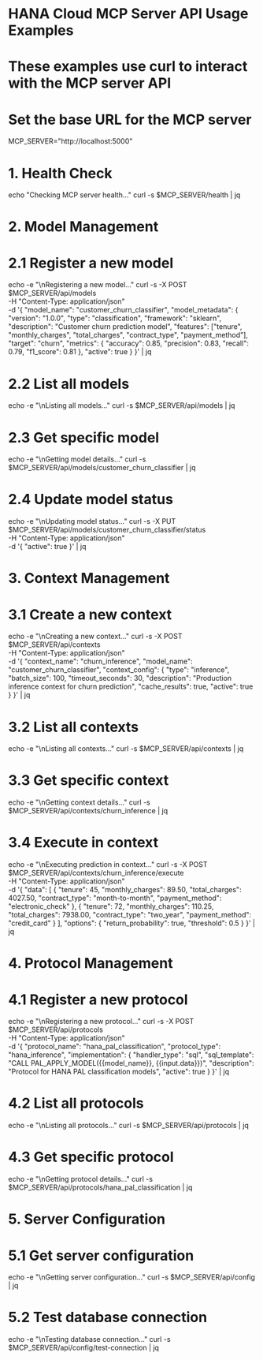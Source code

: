 # HANA Cloud MCP Server API Usage Examples
# These examples use curl to interact with the MCP server API

# Set the base URL for the MCP server
MCP_SERVER="http://localhost:5000"

# 1. Health Check
echo "Checking MCP server health..."
curl -s $MCP_SERVER/health | jq

# 2. Model Management

# 2.1 Register a new model
echo -e "\nRegistering a new model..."
curl -s -X POST $MCP_SERVER/api/models \
  -H "Content-Type: application/json" \
  -d '{
    "model_name": "customer_churn_classifier",
    "model_metadata": {
      "version": "1.0.0",
      "type": "classification",
      "framework": "sklearn",
      "description": "Customer churn prediction model",
      "features": ["tenure", "monthly_charges", "total_charges", "contract_type", "payment_method"],
      "target": "churn",
      "metrics": {
        "accuracy": 0.85,
        "precision": 0.83,
        "recall": 0.79,
        "f1_score": 0.81
      },
      "active": true
    }
  }' | jq

# 2.2 List all models
echo -e "\nListing all models..."
curl -s $MCP_SERVER/api/models | jq

# 2.3 Get specific model
echo -e "\nGetting model details..."
curl -s $MCP_SERVER/api/models/customer_churn_classifier | jq

# 2.4 Update model status
echo -e "\nUpdating model status..."
curl -s -X PUT $MCP_SERVER/api/models/customer_churn_classifier/status \
  -H "Content-Type: application/json" \
  -d '{
    "active": true
  }' | jq

# 3. Context Management

# 3.1 Create a new context
echo -e "\nCreating a new context..."
curl -s -X POST $MCP_SERVER/api/contexts \
  -H "Content-Type: application/json" \
  -d '{
    "context_name": "churn_inference",
    "model_name": "customer_churn_classifier",
    "context_config": {
      "type": "inference",
      "batch_size": 100,
      "timeout_seconds": 30,
      "description": "Production inference context for churn prediction",
      "cache_results": true,
      "active": true
    }
  }' | jq

# 3.2 List all contexts
echo -e "\nListing all contexts..."
curl -s $MCP_SERVER/api/contexts | jq

# 3.3 Get specific context
echo -e "\nGetting context details..."
curl -s $MCP_SERVER/api/contexts/churn_inference | jq

# 3.4 Execute in context
echo -e "\nExecuting prediction in context..."
curl -s -X POST $MCP_SERVER/api/contexts/churn_inference/execute \
  -H "Content-Type: application/json" \
  -d '{
    "data": [
      {
        "tenure": 45,
        "monthly_charges": 89.50,
        "total_charges": 4027.50,
        "contract_type": "month-to-month",
        "payment_method": "electronic_check"
      },
      {
        "tenure": 72,
        "monthly_charges": 110.25,
        "total_charges": 7938.00,
        "contract_type": "two_year",
        "payment_method": "credit_card"
      }
    ],
    "options": {
      "return_probability": true,
      "threshold": 0.5
    }
  }' | jq

# 4. Protocol Management

# 4.1 Register a new protocol
echo -e "\nRegistering a new protocol..."
curl -s -X POST $MCP_SERVER/api/protocols \
  -H "Content-Type: application/json" \
  -d '{
    "protocol_name": "hana_pal_classification",
    "protocol_type": "hana_inference",
    "implementation": {
      "handler_type": "sql",
      "sql_template": "CALL PAL_APPLY_MODEL({{model_name}}, {{input.data}})",
      "description": "Protocol for HANA PAL classification models",
      "active": true
    }
  }' | jq

# 4.2 List all protocols
echo -e "\nListing all protocols..."
curl -s $MCP_SERVER/api/protocols | jq

# 4.3 Get specific protocol
echo -e "\nGetting protocol details..."
curl -s $MCP_SERVER/api/protocols/hana_pal_classification | jq

# 5. Server Configuration

# 5.1 Get server configuration
echo -e "\nGetting server configuration..."
curl -s $MCP_SERVER/api/config | jq

# 5.2 Test database connection
echo -e "\nTesting database connection..."
curl -s $MCP_SERVER/api/config/test-connection | jq
